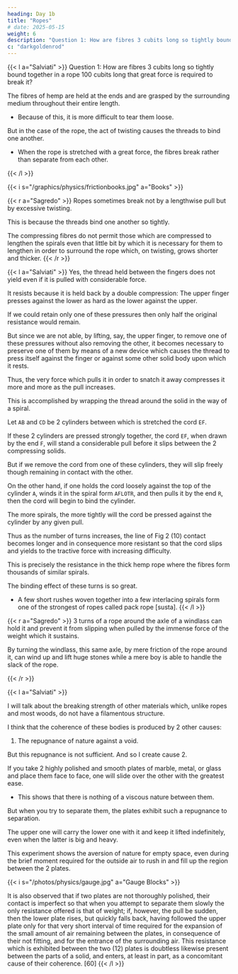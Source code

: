 ```yaml
---
heading: Day 1b
title: "Ropes"
# date: 2025-05-15
weight: 6
description: "Question 1: How are fibres 3 cubits long so tightly bound together in a rope 100 cubits long that great force is required to break it?"
c: "darkgoldenrod"
---
```




{{< l a="Salviati" >}}
Question 1: How are fibres 3 cubits long so tightly bound together in a rope 100 cubits long that great force is required to break it?

<!-- Can you not hold a hempen fibre so tightly between your fingers that I, pulling by the other end, would break it before drawing it away from you?

Certainly you can.  And now when  -->

The fibres of hemp are held at the ends and are grasped by the surrounding medium throughout their entire length.
- Because of this, it is more difficult to tear them loose.

 <!-- from what holds them than to break them?  -->

But in the case of the rope, the act of twisting causes the threads to bind one another.
- When the rope is stretched with a great force, the fibres break rather than separate from each other. 

<!-- At the point where a rope parts, the fibres are very short, nothing like a cubit long, as they would be if the parting of the rope occurred, not by the breaking of the filaments, but by their slipping one over the other.  -->
{{< /l >}}


{{< i s="/graphics/physics/frictionbooks.jpg" a="Books" >}}



{{< r a="Sagredo" >}}
Ropes sometimes break not by a lengthwise pull but by excessive twisting.

This is because the threads bind one another so tightly.

The compressing fibres do not permit those which are compressed to lengthen the spirals even that little bit by which it is necessary for them to lengthen in order to surround the rope which, on twisting, grows shorter and thicker.
{{< /r >}}


{{< l a="Salviati" >}}
Yes, the thread held between the fingers does not yield even if it is pulled with considerable force.

It resists because it is held back by a double compression: The upper finger presses against the lower as hard as the lower against the upper.

If we could retain only one of these pressures then only half the original resistance would remain.

But since we are not able, by lifting, say, the upper finger, to remove one of these pressures without also removing the other, it becomes necessary to preserve one of them by means of a new device which causes the thread to press itself against the finger or against some other solid body upon which it rests.

Thus, the very force which pulls it in order to snatch it away compresses it more and more as the pull increases.

This is accomplished by wrapping the thread around the solid in the way of a spiral.


Let `AB` and `CD` be 2 cylinders between which is stretched the cord `EF`.

If these 2 cylinders are pressed strongly together, the cord `EF`, when drawn by the end `F`, will stand a considerable pull before it slips between the 2 compressing solids.

But if we remove the cord from one of these cylinders, they will slip freely though remaining in contact with the other.

On the other hand, if one holds the cord loosely against the top of the cylinder `A`, winds it in the spiral form `AFLOTR`, and then pulls it by the end `R`, then the cord will begin to bind the cylinder.

The more spirals, the more tightly will the cord be pressed against the cylinder by any given pull.  

Thus as the number of turns increases, the line of Fig 2 (10) contact becomes longer and in consequence more resistant so that the cord slips and yields to the tractive force with increasing difficulty.

This is precisely the resistance in the thick hemp rope where the fibres form thousands of similar spirals.

The binding effect of these turns is so great. 
- A few short rushes woven together into a few interlacing spirals form one of the strongest of ropes called pack rope [susta]. 
{{< /l >}}


{{< r a="Sagredo" >}}
3 turns of a rope around the axle of a windlass can hold it and prevent it from slipping when pulled by the immense force of the weight which it sustains.

By turning the windlass, this same axle, by mere friction of the rope around it, can wind up and lift huge stones while a mere boy is able to handle the slack of the rope.  

<!-- The other fact has to do with a simple but clever device, invented by a young kinsman of mine, for the purpose of descending from a window by means of a rope without lacerating the palms of his hands, as had happened to him shortly before and greatly to his discomfort.  A small sketch will make this clear.  He took a wooden cylinder, AB, about as thick as a walking stick and about one span long: on this he cut a spiral channel of about one turn and a half, and large enough to just receive the rope which he wished to use.  Having introduced the rope at the end A and led it out again at the end B, he enclosed both the cylinder and the rope in a case of wood or tin, hinged along the side so that it could be easily opened and closed.  After he had fastened the rope to a firm support above, he could, on grasping and squeezing the case with both hands, hang by his arms.  The pressure on the rope, lying between the case and the cylinder, was such that he could, at will, either grasp the case Fig 3 (11) more tightly and hold himself from slipping, or slacken his hold and descend as slowly as he wished.  [59] -->
{{< /r >}}


{{< l a="Salviati" >}}
<!-- A truly ingenious device! I feel, however, that for a complete explanation other considerations might well enter; yet I must not now digress upon this particular topic since you are waiting to hear what I think  -->

I will talk about the breaking strength of other materials which, unlike ropes and most woods, do not have a filamentous structure.

I think that the coherence of these bodies is produced by 2 other causes:

1. The repugnance of nature against a void.

But this repugnance is not sufficient. And so I create cause 2.

<!-- it is necessary to introduce another cause in the form of a gluey or viscous substance which binds firmly together the component parts of the body.  -->

<!-- First I shall speak of the vacuum, demonstrating by definite experiment the quality and quantity of its force [virtù].   -->

If you take 2 highly polished and smooth plates of marble, metal, or glass and place them face to face, one will slide over the other with the greatest ease.
- This shows that there is nothing of a viscous nature between them.  

But when you try to separate them, the plates exhibit such a repugnance to separation.

The upper one will carry the lower one with it and keep it lifted indefinitely, even when the latter is big and heavy. 

This experiment shows the aversion of nature for empty space, even during the brief moment required for the outside air to rush in and fill up the region between the 2 plates.

{{< i s="/photos/physics/gauge.jpg" a="Gauge Blocks" >}}


It is also observed that if two plates are not thoroughly polished, their contact is imperfect so that when you attempt to separate them slowly the only resistance offered is that of weight; if, however, the pull be sudden, then the lower plate rises, but quickly falls back, having followed the upper plate only for that very short interval of time required for the expansion of the small amount of air remaining between the plates, in consequence of their not fitting, and for the entrance of the surrounding air.  This resistance which is exhibited between the two (12) plates is doubtless likewise present between the parts of a solid, and enters, at least in part, as a concomitant cause of their coherence.  [60]
{{< /l >}}


